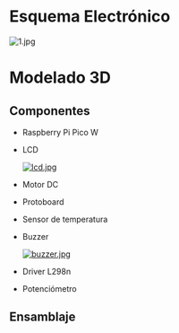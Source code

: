 # Esquema Electrónico
![1.jpg](https://i.postimg.cc/Y9b86s4z/Schematic-Agitador-Magnetico-2024-10-08.png)
# Modelado 3D
## Componentes
- Raspberry Pi Pico W
- LCD

  [![lcd.jpg](https://i.postimg.cc/4yJkc2h2/lcd.jpg)](https://postimg.cc/KksHSNft)
- Motor DC
- Protoboard
- Sensor de temperatura
- Buzzer
  
  [![buzzer.jpg](https://i.postimg.cc/Njj756Cs/buzzer.jpg)](https://postimg.cc/Cz9f2qVX)
- Driver L298n
- Potenciómetro
## Ensamblaje
